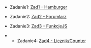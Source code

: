 <!-- rOZWIĄZANIA -->

* Zadanie1: [Zad1 - Hamburger](https://mrosiak546.github.io/ITNAF_HTML_CSS/zad1/)


* Zadanie2: [Zad2 - Forumlarz](https://mrosiak546.github.io/ITNAF_HTML_CSS/zad2/)


* Zadanie3: [Zad3 - FunkcjeJS](https://mrosiak546.github.io/ITNAF_HTML_CSS/zad3/)


* * Zadanie4: [Zad4 - Licznik/Counter](https://mrosiak546.github.io/ITNAF_HTML_CSS/zad4/)
